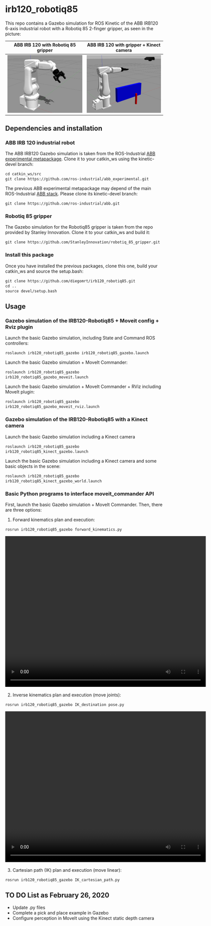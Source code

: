 # irb120_robotiq85 #

This repo contains a Gazebo simulation for ROS Kinetic of the ABB IRB120 6-axis industrial robot with a Robotiq 85 2-finger gripper, as seen in the picture:

| ABB IRB 120 with Robotiq 85 gripper | ABB IRB 120 with gripper + Kinect camera |
| ----------------------------------- | ---------------------------------------- |
| ![](media/irb120_robotiq85_white.png) | ![](media/irb120_robotiq85_kinect.png) |


## Dependencies and installation ##

### ABB IRB 120 industrial robot ###

The ABB IRB120 Gazebo simulation is taken from the ROS-Industrial [ABB experimental metapackage](http://wiki.ros.org/abb_experimental). Clone it to your catkin_ws using the kinetic-devel branch:

```
cd catkin_ws/src
git clone https://github.com/ros-industrial/abb_experimental.git
```

The previous ABB experimental metapackage may depend of the main ROS-Industrial [ABB stack](http://wiki.ros.org/abb). Please clone its kinetic-devel branch:

```
git clone https://github.com/ros-industrial/abb.git
```

### Robotiq 85 gripper ###

The Gazebo simulation for the Robotiq85 gripper is taken from the repo provided by Stanley Innovation. Clone it to your catkin_ws and build it: 

```
git clone https://github.com/StanleyInnovation/robotiq_85_gripper.git
```

### Install this package ###

Once you have installed the previous packages, clone this one, build your catkin_ws and source the setup.bash: 

```
git clone https://github.com/diegomrt/irb120_robotiq85.git
cd ..
source devel/setup.bash
```

## Usage ##

### Gazebo simulation of the IRB120-Robotiq85 + Moveit config + Rviz plugin ###

Launch the basic Gazebo simulation, including State and Command ROS controllers:
```
roslaunch irb120_robotiq85_gazebo irb120_robotiq85_gazebo.launch 
```
Launch the basic Gazebo simulation + MoveIt Commander:
```
roslaunch irb120_robotiq85_gazebo irb120_robotiq85_gazebo_moveit.launch
```
Launch the basic Gazebo simulation + MoveIt Commander + RViz including MoveIt plugin:
```
roslaunch irb120_robotiq85_gazebo irb120_robotiq85_gazebo_moveit_rviz.launch
```

### Gazebo simulation of the IRB120-Robotiq85 with a Kinect camera

Launch the basic Gazebo simulation including a Kinect camera
```
roslaunch irb120_robotiq85_gazebo irb120_robotiq85_kinect_gazebo.launch
```
Launch the basic Gazebo simulation including a Kinect camera and some basic objects in the scene:
```
roslaunch irb120_robotiq85_gazebo irb120_robotiq85_kinect_gazebo_world.launch
```

### Basic Python programs to interface moveit_commander API

First, launch the basic Gazebo simulation + MoveIt Commander. Then, there are three options: 

1. Forward kinematics plan and execution:
```
rosrun irb120_robotiq85_gazebo forward_kinematics.py
```
<video src="media/irb120_robotiq85_basicFK.mp4" width="640" height="480" controls preload></video>

2. Inverse kinematics plan and execution (move joints):
```
rosrun irb120_robotiq85_gazebo IK_destination pose.py
```
<video src="media/irb120_robotiq85_basicIK.mp4" width="640" height="480" controls preload></video>

3. Cartesian path (IK) plan and execution (move linear):
```
rosrun irb120_robotiq85_gazebo IK_cartesian_path.py
```

## TO DO List as February 26, 2020

* Update .py files
* Complete a pick and place example in Gazebo
* Configure perception in MoveIt using the Kinect static depth camera
